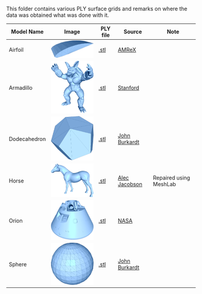 This folder contains various PLY surface grids and remarks on where the data was obtained what was done with it. 

| Model Name | Image | PLY file      | Source     | Note |
|------------|-------|---------------|------------|------|
| Airfoil       | <img src="img/airfoil.png"      width="200"/> | [.stl](airfoil.stl)      | [AMReX](http://git@github.com/AMReX-Codes/amrex-tutorials.git)           |                           |
| Armadillo     | <img src="img/armadillo.png"    width="200"/> | [.stl](armadillo.stl)    | [Stanford](http://graphics.stanford.edu/data/3Dscanrep/)                 |                           |
| Dodecahedron  | <img src="img/dodecahedron.png" width="200"/> | [.stl](dodecahedron.stl) | [John Burkardt](https://people.sc.fsu.edu/~jburkardt/data/ply/ply.html)  |                           |
| Horse         | <img src="img/horse.png"        width="200"/> | [.stl](horse.stl)        | [Alec Jacobson](https://github.com/alecjacobson/common-3d-test-models)   | Repaired using MeshLab    |
| Orion         | <img src="img/orion.png"        width="200"/> | [.stl](orion.stl)        | [NASA](https://nasa3d.arc.nasa.gov/detail/orion-capsule)                 |                           |
| Sphere        | <img src="img/sphere.png"       width="200"/> | [.stl](sphere.stl)       | [John Burkardt](https://people.sc.fsu.edu/~jburkardt/data/ply/ply.html)  |                           |
